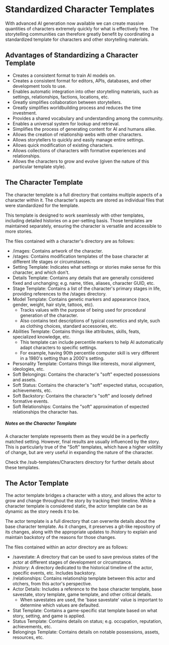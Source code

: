
# Standardized Character Templates
With advanced AI generation now available we can create massive quantities of characters extremely quickly for what is effectively free. The storytelling communities can therefore greatly benefit by coordinating a standardized template for characters and other storytelling materials.

## Advantages of Standardizing a Character Template
* Creates a consistent format to train AI models on.
* Creates a consistent format for editors, APIs, databases, and other development tools to use.
* Enables automatic integration into other storytelling materials, such as settings, relationships, factions, locations, etc.
* Greatly simplifies collaboration between storytellers.
* Greatly simplifies worldbuilding process and reduces the time investment.
* Provides a shared vocabulary and understanding among the community.
* Enables a universal system for lookup and retrieval.
* Simplifies the process of generating content for AI and humans alike.
* Allows the creation of relationship webs with other characters.
* Allows storytellers to quickly and easily manage entire settings.
* Allows quick modification of existing characters.
* Allows collections of characters with formative experiences and relationships.
* Allows the characters to grow and evolve (given the nature of this particular template style).

## The Character Template
The character template is a full directory that contains multiple aspects of a character within it. The character's aspects are stored as individual files that were standardized for the template.

This template is designed to work seamlessly with other templates, including detailed histories on a per-setting basis. Those templates are maintained separately, ensuring the character is versatile and accessible to more stories.

The files contained with a character's directory are as follows:
* /images: Contains artwork of the character.
* /stages: Contains modification templates of the base character at different life stages or circumstances.
* Setting Template: Indicates what settings or stories make sense for this character, and which don't.
* Details Template: Contains any details that are generally considered fixed and unchanging; e.g. name, titles, aliases, character GUID, etc.
* Stage Template: Contains a list of the character's primary stages in life, providing references to the /stages directory.
* Model Template: Contains genetic markers and appearance (race, gender, weight, hair style, tattoos, etc).
	* Tracks values with the purpose of being used for procedural generation of the character.
	* Also contains text descriptions of typical cosmetics and style, such as clothing choices, standard accessories, etc.
* Abilities Template: Contains things like attributes, skills, feats, specialized knowledge, etc.
	* This template can include percentile markers to help AI automatically adapt characters to specific settings.
	* For example, having 90th percentile computer skill is very different in a 1980's setting than a 2000's setting.
* Personality Template: Contains things like interests, moral alignment, ideologies, etc.
* Soft Belongings: Contains the character's "soft" expected possessions and assets.
* Soft Status: Contains the character's "soft" expected status, occupation, achievements, etc.
* Soft Backstory: Contains the character's "soft" and loosely defined formative events.
* Soft Relationships: Contains the "soft" approximation of expected relationships the character has.

##### Notes on the Character Template
A character template represents them as they would be in a perfectly matched setting. However, final results are usually influenced by the story. This is particularly true of the "Soft" templates, which have a higher volitility of change, but are very useful in expanding the nature of the character.

Check the /sub-templates/Characters directory for further details about these templates.

## The Actor Template
The actor template bridges a character with a story, and allows the actor to grow and change throughout the story by tracking their timeline. While a character template is considered static, the actor template can be as dynamic as the story needs it to be.

The actor template is a full directory that can overwrite details about the base character template. As it changes, it preserves a git-like repository of its changes, along with the appropriate updates to /history to explain and maintain backstory of the reasons for those changes.

The files contained within an actor directory are as follows:
* /savestate: A directory that can be used to save previous states of the actor at different stages of development or circumstance.
* /history: A directory dedicated to the historical timeline of the actor, specific events, etc. Includes backstory.
* /relationships: Contains relationship template between this actor and otchers, from this actor's perspective.
* Actor Details: Includes a reference to the base character template, base savestate, story template, game template, and other critical details.
	* When savestates are used, the 'base savestate' value is important to determine which values are defaulted.
* Stat Template: Contains a game-specific stat template based on what story, setting, and game is applied.
* Status Template: Contains details on status; e.g. occupation, reputation, achievements, etc.
* Belongings Template: Contains details on notable possessions, assets, resources, etc.

